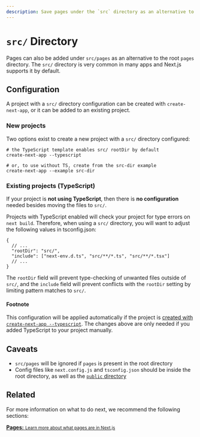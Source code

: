 ```yaml
---
description: Save pages under the `src` directory as an alternative to the root `pages` directory.
---
```


# `src/` Directory

Pages can also be added under `src/pages` as an alternative to the root `pages`
directory. The `src/` directory is very common in many apps and Next.js supports
it by default.

## Configuration

A project with a `src/` directory configuration can be created with
`create-next-app`, or it can be added to an existing project.

### New projects

Two options exist to create a new project with a `src/` directory configured:

```shell
# the TypeScript template enables src/ rootDir by default
create-next-app --typescript

# or, to use without TS, create from the src-dir example
create-next-app --example src-dir
```

### Existing projects (TypeScript)

If your project is **not using TypeScript**, then there is **no configuration**
needed besides moving the files to `src/`.

Projects with TypeScript enabled will check your project for type errors on
`next build`. Therefore, when using a `src/` directory, you will want to adjust
the following values in tsconfig.json:

```jsonc
{
  // ...
  "rootDir": "src/",
  "include": ["next-env.d.ts", "src/**/*.ts", "src/**/*.tsx"]
  // ...
}
```

The `rootDir` field will prevent type-checking of unwanted files outside of
`src/`, and the `include` field will prevent conflicts with the `rootDir`
setting by limiting pattern matches to `src/`.

#### Footnote

This configuration will be applied automatically if the project is [created with
`create-next-app --typescript`](/docs/basic-features/typescript#new-projects).
The changes above are only needed if you added TypeScript to your project
manually.

## Caveats

- `src/pages` will be ignored if `pages` is present in the root directory
- Config files like `next.config.js` and `tsconfig.json` should be inside the
  root directory, as well as the [`public`
  directory](/docs/basic-features/static-file-serving.md)

## Related

For more information on what to do next, we recommend the following sections:

<div class="card">
  <a href="/docs/basic-features/pages.md">
    <b>Pages:</b>
    <small>Learn more about what pages are in Next.js</small>
  </a>
</div>
